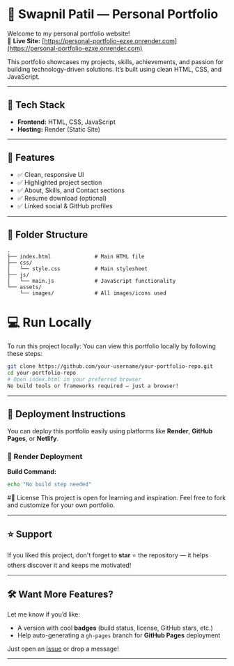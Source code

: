 # 💼 Swapnil Patil — Personal Portfolio

Welcome to my personal portfolio website!  
🔗 **Live Site:** [https://personal-portfolio-ezxe.onrender.com](https://personal-portfolio-ezxe.onrender.com)

This portfolio showcases my projects, skills, achievements, and passion for building technology-driven solutions. It’s built using clean HTML, CSS, and JavaScript.

---

## 🚀 Tech Stack

- **Frontend:** HTML, CSS, JavaScript  
- **Hosting:** Render (Static Site)

---

## 🌟 Features

- ✅ Clean, responsive UI  
- ✅ Highlighted project section  
- ✅ About, Skills, and Contact sections  
- ✅ Resume download (optional)  
- ✅ Linked social & GitHub profiles  

---

## 📁 Folder Structure

```plaintext
.
├── index.html              # Main HTML file
├── css/
│   └── style.css           # Main stylesheet
├── js/
│   └── main.js             # JavaScript functionality
└── assets/
    └── images/             # All images/icons used
```

# 💻 Run Locally
To run this project locally:
You can view this portfolio locally by following these steps:

```bash
git clone https://github.com/your-username/your-portfolio-repo.git
cd your-portfolio-repo
# Open index.html in your preferred browser
No build tools or frameworks required — just a browser!
```

---

## 🚀 Deployment Instructions

You can deploy this portfolio easily using platforms like **Render**, **GitHub Pages**, or **Netlify**.

### 🔹 Render Deployment

**Build Command:**

```bash
echo "No build step needed"
```

#📄 License
This project is open for learning and inspiration. Feel free to fork and customize for your own portfolio.


---

## ⭐ Support

If you liked this project, don't forget to **star** ⭐ the repository — it helps others discover it and keeps me motivated!

---

## 🛠️ Want More Features?

Let me know if you’d like:

- A version with cool **badges** (build status, license, GitHub stars, etc.)
- Help auto-generating a `gh-pages` branch for **GitHub Pages** deployment

Just open an [Issue](https://github.com/Swapnilpatil03/personal-portfolio/issues) or drop a message!

---


